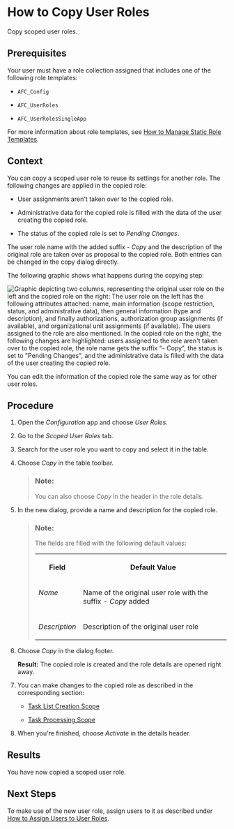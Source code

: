<!-- loioc16170b31fd5467ba96a764c71e89433 -->

# How to Copy User Roles

Copy scoped user roles.



<a name="loioc16170b31fd5467ba96a764c71e89433__prereq_zdr_xnq_x5b"/>

## Prerequisites

Your user must have a role collection assigned that includes one of the following role templates:

-   `AFC_Config`

-   `AFC_UserRoles`

-   `AFC_UserRolesSingleApp`


For more information about role templates, see [How to Manage Static Role Templates](how-to-manage-static-role-templates-0cca34d.md).



## Context

You can copy a scoped user role to reuse its settings for another role. The following changes are applied in the copied role:

-   User assignments aren't taken over to the copied role.

-   Administrative data for the copied role is filled with the data of the user creating the copied role.

-   The status of the copied role is set to *Pending Changes*.


The user role name with the added suffix *\- Copy* and the description of the original role are taken over as proposal to the copied role. Both entries can be changed in the copy dialog directly.

The following graphic shows what happens during the copying step:

 ![Graphic depicting two columns, representing the original user role on the left and the copied role on the right: The user role on the left has the following attributes attached: name, main information (scope restriction, status, and administrative data), then general information (type and description), and finally authorizations, authorization group assignments (if available), and organizational unit assignments (if available). The users assigned to the role are also mentioned. In the copied role on the right, the following changes are highlighted: users assigned to the role aren't taken over to the copied role, the role name gets the suffix "- Copy", the status is set to "Pending Changes", and the administrative data is filled with the data of the user creating the copied role.](images/Image_Copy_Scoped_User_Role_6ac16ad.png) 

You can edit the information of the copied role the same way as for other user roles.



## Procedure

1.  Open the *Configuration* app and choose *User Roles*.

2.  Go to the *Scoped User Roles* tab.

3.  Search for the user role you want to copy and select it in the table.

4.  Choose *Copy* in the table toolbar.

    > ### Note:  
    > You can also choose *Copy* in the header in the role details.

5.  In the new dialog, provide a name and description for the copied role.

    > ### Note:  
    > The fields are filled with the following default values:
    > 
    > 
    > <table>
    > <tr>
    > <th valign="top">
    > 
    > Field
    > 
    > 
    > 
    > </th>
    > <th valign="top">
    > 
    > Default Value
    > 
    > 
    > 
    > </th>
    > </tr>
    > <tr>
    > <td valign="top">
    > 
    > *Name*
    > 
    > 
    > 
    > </td>
    > <td valign="top">
    > 
    > Name of the original user role with the suffix *\- Copy* added
    > 
    > 
    > 
    > </td>
    > </tr>
    > <tr>
    > <td valign="top">
    > 
    > *Description*
    > 
    > 
    > 
    > </td>
    > <td valign="top">
    > 
    > Description of the original user role
    > 
    > 
    > 
    > </td>
    > </tr>
    > </table>

6.  Choose *Copy* in the dialog footer.

    **Result:** The copied role is created and the role details are opened right away.

7.  You can make changes to the copied role as described in the corresponding section:

    -   [Task List Creation Scope](task-list-creation-scope-ba4100e.md)

    -   [Task Processing Scope](task-processing-scope-b4f8ec6.md)


8.  When you're finished, choose *Activate* in the details header.




<a name="loioc16170b31fd5467ba96a764c71e89433__result_gwj_r3s_x5b"/>

## Results

You have now copied a scoped user role.



<a name="loioc16170b31fd5467ba96a764c71e89433__postreq_bm4_s3s_x5b"/>

## Next Steps

To make use of the new user role, assign users to it as described under [How to Assign Users to User Roles](how-to-assign-users-to-user-roles-f703a5c.md).

